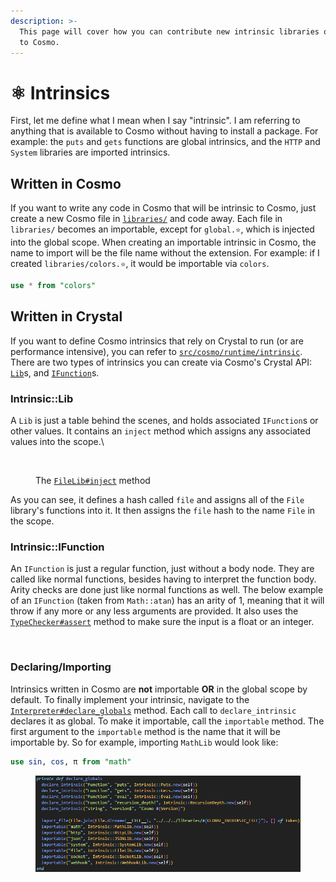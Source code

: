 ```yaml
---
description: >-
  This page will cover how you can contribute new intrinsic libraries or globals
  to Cosmo.
---
```


# ⚛ Intrinsics

First, let me define what I mean when I say "intrinsic". I am referring to anything that is available to Cosmo without having to install a package. For example: the `puts` and `gets` functions are global intrinsics, and the `HTTP` and `System` libraries are imported intrinsics.

## Written in Cosmo

If you want to write any code in Cosmo that will be intrinsic to Cosmo, just create a new Cosmo file in [`libraries/`](https://github.com/cosmo-lang/cosmo/tree/master/libraries) and code away. Each file in `libraries/` becomes an importable, except for `global.⭐`, which is injected into the global scope. When creating an importable intrinsic in Cosmo, the name to import will be the file name without the extension. For example: if I created `libraries/colors.⭐`, it would be importable via `colors`.

```sql
use * from "colors"
```

## Written in Crystal

If you want to define Cosmo intrinsics that rely on Crystal to run (or are performance intensive), you can refer to [`src/cosmo/runtime/intrinsic`](https://github.com/cosmo-lang/cosmo/tree/master/src/cosmo/runtime/intrinsic). There are two types of intrinsics you can create via Cosmo's Crystal API: [`Lib`](https://cosmo-lang.github.io/cosmo/Cosmo/Intrinsic/Lib.html)s, and [`IFunction`](https://cosmo-lang.github.io/cosmo/Cosmo/Intrinsic/IFunction.html)s.

### Intrinsic::Lib

A `Lib` is just a table behind the scenes, and holds associated `IFunction`s or other values. It contains an `inject` method which assigns any associated values into the scope.\


<figure><img src="https://user-images.githubusercontent.com/49625808/245357242-9b5eda88-c93f-49bc-9d84-31bee4527241.png" alt=""><figcaption><p>The <a href="https://github.com/cosmo-lang/cosmo/blob/master/src/cosmo/runtime/intrinsic/lib/file.cr"><code>FileLib#inject</code></a> method</p></figcaption></figure>

As you can see, it defines a hash called `file` and assigns all of the `File` library's functions into it. It then assigns the `file` hash to the name `File` in the scope.

### Intrinsic::IFunction

An `IFunction` is just a regular function, just without a body node. They are called like normal functions, besides having to interpret the function body. Arity checks are done just like normal functions as well. The below example of an `IFunction` (taken from `Math::atan`) has an arity of 1, meaning that it will throw if any more or any less arguments are provided. It also uses the [`TypeChecker#assert`](https://cosmo-lang.github.io/cosmo/Cosmo/TypeChecker.html#assert%28typedef%3AString%2Cvalue%3AValueType%2Ctoken%3AToken%29%3ANil-instance-method) method to make sure the input is a float or an integer.&#x20;

<figure><img src="https://user-images.githubusercontent.com/49625808/245358559-c8a18f65-8eb2-4658-ad15-847ce6e82417.png" alt=""><figcaption></figcaption></figure>

### Declaring/Importing

Intrinsics written in Cosmo are **not** importable **OR** in the global scope by default. To finally implement your intrinsic, navigate to the [`Interpreter#declare_globals`](https://github.com/cosmo-lang/cosmo/blob/c87d84797940a6ff3a956657a6fed04ab49d203d/src/cosmo/runtime/interpreter.cr#L43) method. Each call to `declare_intrinsic` declares it as global. To make it importable, call the `importable` method. The first argument to the `importable` method is the name that it will be importable by. So for example, importing `MathLib` would look like:

```sql
use sin, cos, π from "math"
```

<figure><img src="../.gitbook/assets/image (5).png" alt=""><figcaption></figcaption></figure>
